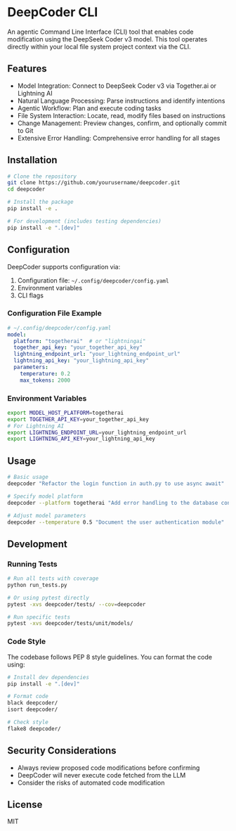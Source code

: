 # DeepCoder CLI

An agentic Command Line Interface (CLI) tool that enables code modification using the DeepSeek Coder v3 model. This tool operates directly within your local file system project context via the CLI.

## Features

- Model Integration: Connect to DeepSeek Coder v3 via Together.ai or Lightning AI
- Natural Language Processing: Parse instructions and identify intentions
- Agentic Workflow: Plan and execute coding tasks
- File System Interaction: Locate, read, modify files based on instructions
- Change Management: Preview changes, confirm, and optionally commit to Git
- Extensive Error Handling: Comprehensive error handling for all stages

## Installation

```bash
# Clone the repository
git clone https://github.com/yourusername/deepcoder.git
cd deepcoder

# Install the package
pip install -e .

# For development (includes testing dependencies)
pip install -e ".[dev]"
```

## Configuration

DeepCoder supports configuration via:

1. Configuration file: `~/.config/deepcoder/config.yaml`
2. Environment variables
3. CLI flags

### Configuration File Example

```yaml
# ~/.config/deepcoder/config.yaml
model:
  platform: "togetherai"  # or "lightningai"
  together_api_key: "your_together_api_key"
  lightning_endpoint_url: "your_lightning_endpoint_url"
  lightning_api_key: "your_lightning_api_key"
  parameters:
    temperature: 0.2
    max_tokens: 2000
```

### Environment Variables

```bash
export MODEL_HOST_PLATFORM=togetherai
export TOGETHER_API_KEY=your_together_api_key
# For Lightning AI
export LIGHTNING_ENDPOINT_URL=your_lightning_endpoint_url
export LIGHTNING_API_KEY=your_lightning_api_key
```

## Usage

```bash
# Basic usage
deepcoder "Refactor the login function in auth.py to use async await"

# Specify model platform
deepcoder --platform togetherai "Add error handling to the database connection in db.py"

# Adjust model parameters
deepcoder --temperature 0.5 "Document the user authentication module"
```

## Development

### Running Tests

```bash
# Run all tests with coverage
python run_tests.py

# Or using pytest directly
pytest -xvs deepcoder/tests/ --cov=deepcoder

# Run specific tests
pytest -xvs deepcoder/tests/unit/models/
```

### Code Style

The codebase follows PEP 8 style guidelines. You can format the code using:

```bash
# Install dev dependencies
pip install -e ".[dev]"

# Format code
black deepcoder/
isort deepcoder/

# Check style
flake8 deepcoder/
```

## Security Considerations

- Always review proposed code modifications before confirming
- DeepCoder will never execute code fetched from the LLM
- Consider the risks of automated code modification

## License

MIT